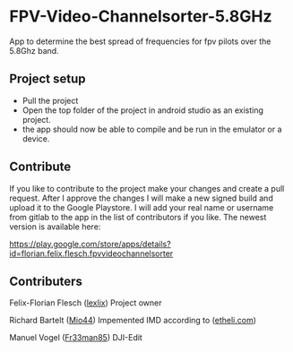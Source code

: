 # FPV-Video-Channelsorter-5.8GHz

App to determine the best spread of frequencies for fpv pilots over the 5.8Ghz band.

## Project setup

- Pull the project
- Open the top folder of the project in android studio as an existing project.
- the app should now be able to compile and be run in the emulator or a device.

## Contribute

If you like to contribute to the project make your changes and create a pull request.
After I approve the changes I will make a new signed build and upload it to the Google Playstore.
I will add your real name or username from gitlab to the app in the list of contributors if you like.
The newest version is available here:

https://play.google.com/store/apps/details?id=florian.felix.flesch.fpvvideochannelsorter

## Contributers

Felix-Florian Flesch ([lexlix](https://github.com/lexlix)) Project owner

Richard Bartelt ([Mio44](https://github.com/Mio44)) Impemented IMD according to ([etheli.com](http://www.etheli.com/IMD/))

Manuel Vogel ([Fr33man85](https://github.com/Fr33man85)) DJI-Edit
